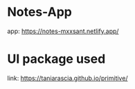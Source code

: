 # Notes-App

app: https://notes-mxxsant.netlify.app/

# UI package used

link: https://taniarascia.github.io/primitive/
